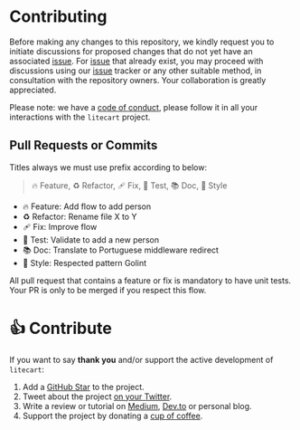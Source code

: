 # Contributing

Before making any changes to this repository, we kindly request you to initiate discussions for proposed changes that do not yet have an associated [issue](https://github.com/shurco/litecart/issues). For [issue](https://github.com/shurco/litecart/issues) that already exist, you may proceed with discussions using our [issue](https://github.com/shurco/litecart/issues) tracker or any other suitable method, in consultation with the repository owners. Your collaboration is greatly appreciated.

Please note: we have a [code of conduct](https://github.com/shurco/litecart/blob/master/.github/CODE_OF_CONDUCT.md), please follow it in all your interactions with the `litecart` project.

## Pull Requests or Commits
Titles always we must use prefix according to below:

> 🔥 Feature, ♻️ Refactor, 🩹 Fix, 🚨 Test, 📚 Doc, 🎨 Style
- 🔥 Feature: Add flow to add person
- ♻️ Refactor: Rename file X to Y
- 🩹 Fix: Improve flow
- 🚨 Test: Validate to add a new person
- 📚 Doc: Translate to Portuguese middleware redirect
- 🎨 Style: Respected pattern Golint

All pull request that contains a feature or fix is mandatory to have unit tests. Your PR is only to be merged if you respect this flow.

# 👍 Contribute

If you want to say **thank you** and/or support the active development of `litecart`:

1. Add a [GitHub Star](https://github.com/shurco/litecart/stargazers) to the project.
2. Tweet about the project [on your Twitter](https://twitter.com/intent/tweet?text=%F0%9F%9B%92%20litecart%20-%20shopping-cart%20in%201%20file%20on%20%23Go%20https%3A%2F%2Fgithub.com%2Fshurco%2Flitecart).
3. Write a review or tutorial on [Medium](https://medium.com/), [Dev.to](https://dev.to/) or personal blog.
4. Support the project by donating a [cup of coffee](https://github.com/sponsors/shurco).